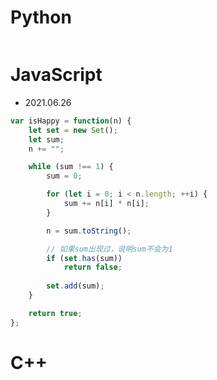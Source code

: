 # Python

```py
```


# JavaScript

- 2021.06.26

```js
var isHappy = function(n) {
    let set = new Set();
    let sum;
    n += "";

    while (sum !== 1) {
        sum = 0;

        for (let i = 0; i < n.length; ++i) {
            sum += n[i] * n[i];
        }

        n = sum.toString();

        // 如果sum出现过，说明sum不会为1
        if (set.has(sum))
            return false;
        
        set.add(sum);
    }

    return true;
};
```


# C++

```C++
```
